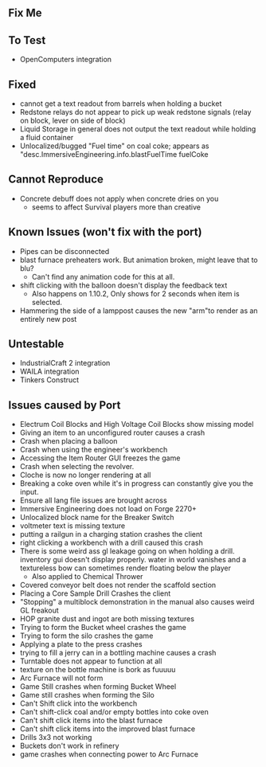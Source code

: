 Fix Me
------

To Test
-------
* OpenComputers integration

Fixed
-----
* cannot get a text readout from barrels when holding a bucket
* Redstone relays do not appear to pick up weak redstone signals (relay on block, lever on side of block)
* Liquid Storage in general does not output the text readout while holding a fluid container
* Unlocalized/bugged "Fuel time" on coal coke; appears as "desc.ImmersiveEngineering.info.blastFuelTime fuelCoke

Cannot Reproduce
----------------
* Concrete debuff does not apply when concrete dries on you
  * seems to affect Survival players more than creative 

Known Issues (won't fix with the port)
------------
* Pipes can be disconnected
* blast furnace preheaters work. But animation broken, might leave that to blu?
  * Can't find any animation code for this at all.
* shift clicking with the balloon doesn't display the feedback text
  * Also happens on 1.10.2, Only shows for 2 seconds when item is selected.
* Hammering the side of a lamppost causes the new "arm"to render as an entirely new post
  
Untestable
----------
* IndustrialCraft 2 integration
* WAILA integration
* Tinkers Construct

Issues caused by Port
--------------
* Electrum Coil Blocks and High Voltage Coil Blocks show missing model
* Giving an item to an unconfigured router causes a crash
* Crash when placing a balloon
* Crash when using the engineer's workbench
* Accessing the Item Router GUI freezes the game
* Crash when selecting the revolver.
* Cloche is now no longer rendering at all
* Breaking a coke oven while it's in progress can constantly give you the input.
* Ensure all lang file issues are brought across
* Immersive Engineering does not load on Forge 2270+
* Unlocalized block name for the Breaker Switch
* voltmeter text is missing texture
* putting a railgun in a charging station crashes the client
* right clicking a workbench with a drill caused this crash
* There is some weird ass gl leakage going on when holding a drill. inventory gui doesn't display properly. water in world vanishes and a textureless bow can sometimes render floating below the player
  * Also applied to Chemical Thrower
* Covered conveyor belt does not render the scaffold section
* Placing a Core Sample Drill Crashes the client
* "Stopping" a multiblock demonstration in the manual also causes weird GL freakout
* HOP granite dust and ingot are both missing textures
* Trying to form the Bucket wheel crashes the game
* Trying to form the silo crashes the game
* Applying a plate to the press crashes
* trying to fill a jerry can in a bottling machine causes a crash
* Turntable does not appear to function at all
* texture on the bottle machine is bork as fuuuuu
* Arc Furnace will not form
* Game Still crashes when forming Bucket Wheel
* Game still crashes when forming the Silo
* Can't Shift click into the workbench
* Can't shift-click coal and/or empty bottles into coke oven
* Can't shift click items into the blast furnace
* Can't shift click items into the improved blast furnace
* Drills 3x3 not working
* Buckets don't work in refinery
* game crashes when connecting power to Arc Furnace